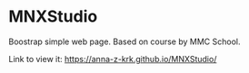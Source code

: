 # MNXStudio
Boostrap simple web page.
Based on course by MMC School. 

Link to view it: https://anna-z-krk.github.io/MNXStudio/

